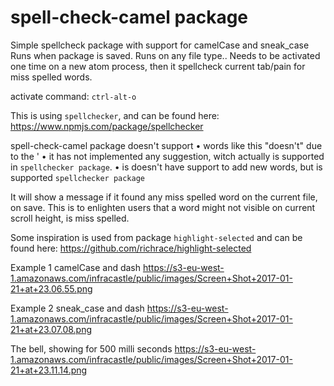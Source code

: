 # spell-check-camel package

Simple spellcheck package with support for camelCase and sneak_case
Runs when package is saved. Runs on any file type..
Needs to be activated one time on a new atom process, then it spellcheck current tab/pain for miss spelled words.

activate command:
`ctrl-alt-o`

This is using `spellchecker`, and can be found here:
https://www.npmjs.com/package/spellchecker


spell-check-camel package doesn't support
• words like this "doesn't" due to the '
• it has not implemented any suggestion, witch actually is supported in `spellchecker package`.
• is doesn't have support to add new words, but is supported `spellchecker package`

It will show a message if it found any miss spelled word on the current file, on save.
This is to enlighten users that a word might not visible on current scroll height, is miss spelled.


Some inspiration is used from package `highlight-selected` and can be found here: https://github.com/richrace/highlight-selected

Example 1 camelCase and dash
https://s3-eu-west-1.amazonaws.com/infracastle/public/images/Screen+Shot+2017-01-21+at+23.06.55.png

Example 2 sneak_case and dash
https://s3-eu-west-1.amazonaws.com/infracastle/public/images/Screen+Shot+2017-01-21+at+23.07.08.png

The bell, showing for 500 milli seconds
https://s3-eu-west-1.amazonaws.com/infracastle/public/images/Screen+Shot+2017-01-21+at+23.11.14.png
